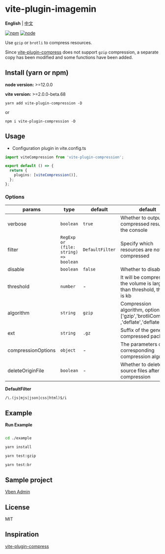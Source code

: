 # vite-plugin-imagemin

**English** | [中文](./README.zh_CN.md)

[![npm][npm-img]][npm-url] [![node][node-img]][node-url]

Use `gzip` or `brotli` to compress resources.

Since [vite-plugin-compress](https://github.com/alloc/vite-plugin-compress) does not support `gzip` compression, a separate copy has been modified and some functions have been added.

## Install (yarn or npm)

**node version:** >=12.0.0

**vite version:** >=2.0.0-beta.68

```
yarn add vite-plugin-compression -D
```

or

```
npm i vite-plugin-compression -D
```

## Usage

- Configuration plugin in vite.config.ts

```ts
import viteCompression from 'vite-plugin-compression';

export default () => {
  return {
    plugins: [viteCompression()],
  };
};
```

### Options

| params | type | default | default |
| --- | --- | --- | --- |
| verbose | `boolean` | `true` | Whether to output the compressed result in the console |
| filter | `RegExp or (file: string) => boolean` | `DefaultFilter` | Specify which resources are not compressed |
| disable | `boolean` | `false` | Whether to disable |
| threshold | `number` | - | It will be compressed if the volume is larger than threshold, the unit is kb |
| algorithm | `string` | `gzip` | Compression algorithm, optional ['gzip','brotliCompress' ,'deflate','deflateRaw'] |
| ext | `string` | `.gz` | Suffix of the generated compressed package |
| compressionOptions | `object` | - | The parameters of the corresponding compression algorithm |
| deleteOriginFile | `boolean` | - | Whether to delete source files after compression |

**DefaultFilter**

`/\.(js|mjs|json|css|html)$/i`

## Example

**Run Example**

```bash

cd ./example

yarn install

yarn test:gzip

yarn test:br

```

## Sample project

[Vben Admin](https://github.com/anncwb/vue-vben-admin)

## License

MIT

## Inspiration

[vite-plugin-compress](https://github.com/alloc/vite-plugin-compress)

[npm-img]: https://img.shields.io/npm/v/vite-plugin-style-import.svg
[npm-url]: https://npmjs.com/package/vite-plugin-style-import
[node-img]: https://img.shields.io/node/v/vite-plugin-style-import.svg
[node-url]: https://nodejs.org/en/about/releases/
